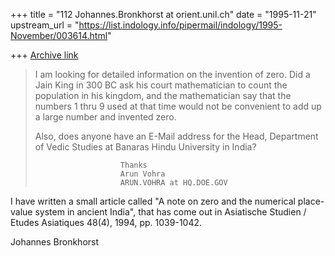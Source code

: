 +++
title = "112 Johannes.Bronkhorst at orient.unil.ch"
date = "1995-11-21"
upstream_url = "https://list.indology.info/pipermail/indology/1995-November/003614.html"

+++
[Archive link](https://list.indology.info/pipermail/indology/1995-November/003614.html)

>I am looking for detailed information on the invention of zero.  Did a
>Jain King in 300 BC ask his court mathematician to count the population in
>his kingdom, and the mathematician say that the numbers 1 thru 9 used at
>that time would not be convenient to add up a large number and invented
>zero.
>
>Also, does anyone have an E-Mail address for the Head, Department of Vedic
>Studies at Banaras Hindu University in India?
>
>                        Thanks
>                        Arun Vohra
>                        ARUN.VOHRA at HQ.DOE.GOV
>
I have written a small article called "A note on zero and the numerical
place-value system in ancient India", that has come out in Asiatische
Studien / Etudes Asiatiques 48(4), 1994, pp. 1039-1042.

Johannes Bronkhorst







